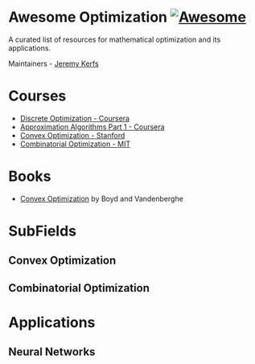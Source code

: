 # Awesome Optimization [![Awesome](https://cdn.rawgit.com/sindresorhus/awesome/d7305f38d29fed78fa85652e3a63e154dd8e8829/media/badge.svg)](https://github.com/sindresorhus/awesome)

A curated list of resources for mathematical optimization and its applications.

Maintainers - [Jeremy Kerfs](https://github.com/jkerfs)

# Courses
- [Discrete Optimization - Coursera](https://www.coursera.org/learn/discrete-optimization)
- [Approximation Algorithms Part 1 - Coursera](https://www.coursera.org/learn/approximation-algorithms-part-1)
- [Convex Optimization - Stanford](https://lagunita.stanford.edu/courses/Engineering/CVX101/Winter2014/about)
- [Combinatorial Optimization - MIT](https://ocw.mit.edu/courses/mathematics/18-433-combinatorial-optimization-fall-2003/)

# Books
- [Convex Optimization](http://stanford.edu/~boyd/cvxbook/) by Boyd and Vandenberghe

# SubFields
## Convex Optimization
## Combinatorial Optimization

# Applications
## Neural Networks
